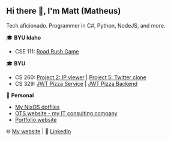 ## Hi there 👋, I'm Matt (Matheus)
Tech aficionado. Programmer in C#, Python, NodeJS, and more.

🎓 **BYU Idaho**
- CSE 111: [Road Rush Game](https://github.com/dvdfl/final)

🎓 **BYU**
- CS 260: 
[Project 2: IP viewer](https://github.com/mfplinta/cs260-project2) | 
[Project 5: Twitter clone](https://github.com/mfplinta/cs260-project5)
- CS 329: 
[JWT Pizza Service](https://github.com/mfplinta/jwt-pizza-service) | 
[JWT Pizza Backend](https://github.com/mfplinta/jwt-pizza)

👔 **Personal**
- [My NixOS dotfiles](https://github.com/mfplinta/nix-configs)
- [OTS website - my IT consulting company](https://github.com/mfplinta/ots-website)
- [Portfolio website](https://github.com/mfplinta/portfolio)

🌐 [My website](https://www.matheusplinta.com) | 💼 [LinkedIn](https://www.linkedin.com/in/matheus-plinta)
